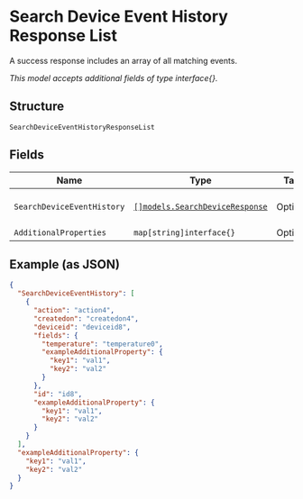 
# Search Device Event History Response List

A success response includes an array of all matching events.

*This model accepts additional fields of type interface{}.*

## Structure

`SearchDeviceEventHistoryResponseList`

## Fields

| Name | Type | Tags | Description |
|  --- | --- | --- | --- |
| `SearchDeviceEventHistory` | [`[]models.SearchDeviceResponse`](../../doc/models/search-device-response.md) | Optional | **Constraints**: *Maximum Items*: `100` |
| `AdditionalProperties` | `map[string]interface{}` | Optional | - |

## Example (as JSON)

```json
{
  "SearchDeviceEventHistory": [
    {
      "action": "action4",
      "createdon": "createdon4",
      "deviceid": "deviceid8",
      "fields": {
        "temperature": "temperature0",
        "exampleAdditionalProperty": {
          "key1": "val1",
          "key2": "val2"
        }
      },
      "id": "id8",
      "exampleAdditionalProperty": {
        "key1": "val1",
        "key2": "val2"
      }
    }
  ],
  "exampleAdditionalProperty": {
    "key1": "val1",
    "key2": "val2"
  }
}
```

